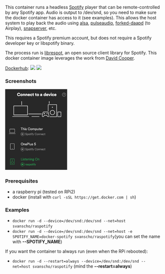 This container runs a headless [Spotify](https://www.spotify.com/us/) player that can be remote-controlled by any Spotify app. Audio is output to /dev/snd, so you need to make sure the docker container has access to it (see examples). This allows the host system to play back the audio using [alsa](http://www.alsa-project.org/), [pulseaudio](http://pulseaudio.org), [forked-daapd](https://ejurgensen.github.io/forked-daapd/) (to Airplay), [snapserver](https://github.com/badaix/snapcast), etc.

This requires a Spotify premium account, but does not require a Spotify developer key or libspotify binary.

The process run is [librespot](https://github.com/plietar/librespot), an open source client library for Spotify.
This docker container image leverages the work from [David Cooper](https://dtcooper.github.io/raspotify).

[Dockerhub](https://hub.docker.com/r/svanscho/rpi-spotify/): [![](https://images.microbadger.com/badges/version/svanscho/rpi-spotify.svg)](https://microbadger.com/images/svanscho/rpi-spotify "Get your own version badge on microbadger.com") [![](https://images.microbadger.com/badges/image/svanscho/rpi-spotify.svg)](https://microbadger.com/images/svanscho/rpi-spotify "Get your own image badge on microbadger.com") 

### Screenshots
<img src="screenshot.png" width="200">

### Prerequisites
- a raspberry pi (tested on RPi2)
- docker (install with `curl -sSL https://get.docker.com | sh`)
### Examples
- `docker run -d --device=/dev/snd:/dev/snd --net=host svanscho/raspotify`
- `docker run -d --device=/dev/snd:/dev/snd --net=host -e SPOTIFY_NAME=docker-spotify svanscho/raspotify`(you can set the name with **--SPOTIFY_NAME**)

If you want the container to always run (even when the RPi rebooted):
- `docker run -d --restart=always --device=/dev/snd:/dev/snd --net=host svanscho/raspotify` (mind the **--restart=always**)



